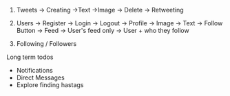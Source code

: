 1. Tweets
    -> Creating
        ->Text
        ->Image
    -> Delete
    -> Retweeting

2. Users
    -> Register
    -> Login
    -> Logout
    -> Profile
        -> Image
        -> Text
        -> Follow Button
    -> Feed
        -> User's feed only
        -> User + who they follow


3. Following / Followers

Long term todos
- Notifications
- Direct Messages
- Explore finding hastags

